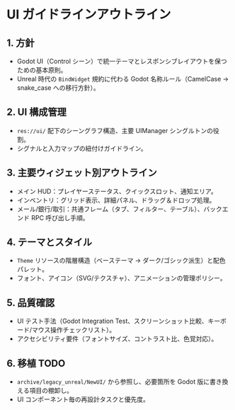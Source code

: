 # UI ガイドラインアウトライン

## 1. 方針
- Godot UI（Control シーン）で統一テーマとレスポンシブレイアウトを保つための基本原則。
- Unreal 時代の `BindWidget` 規約に代わる Godot 名称ルール（CamelCase → snake_case への移行方針）。

## 2. UI 構成管理
- `res://ui/` 配下のシーングラフ構造、主要 UIManager シングルトンの役割。
- シグナルと入力マップの紐付けガイドライン。

## 3. 主要ウィジェット別アウトライン
- メイン HUD：プレイヤーステータス、クイックスロット、通知エリア。
- インベントリ：グリッド表示、詳細パネル、ドラッグ＆ドロップ処理。
- メール/銀行/取引：共通フレーム（タブ、フィルター、テーブル）、バックエンド RPC 呼び出し手順。

## 4. テーマとスタイル
- `Theme` リソースの階層構造（ベーステーマ → ダーク/ゴシック派生）と配色パレット。
- フォント、アイコン（SVG/テクスチャ）、アニメーションの管理ポリシー。

## 5. 品質確認
- UI テスト手法（Godot Integration Test、スクリーンショット比較、キーボード/マウス操作チェックリスト）。
- アクセシビリティ要件（フォントサイズ、コントラスト比、色覚対応）。

## 6. 移植 TODO
- `archive/legacy_unreal/NewUI/` から参照し、必要箇所を Godot 版に書き換える項目の棚卸し。
- UI コンポーネント毎の再設計タスクと優先度。
